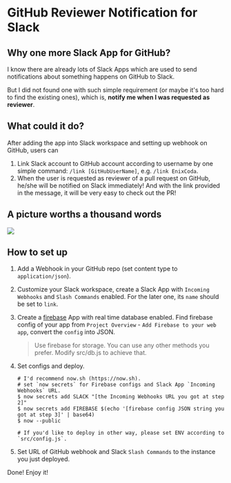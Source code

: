 # GitHub Reviewer Notification for Slack

## Why one more Slack App for GitHub?
I know there are already lots of Slack Apps which are used to send notifications about something happens on GitHub to Slack.

But I did not found one with such simple requirement (or maybe it's too hard to find the existing ones), which is, **notify me when I was requested as reviewer**.

## What could it do?
After adding the app into Slack workspace and setting up webhook on GitHub, users can
1. Link Slack account to GitHub account according to username by one simple command: `/link [GitHubUserName]`, e.g. `/link EnixCoda`.
2. When the user is requested as reviewer of a pull request on GitHub, he/she will be notified on Slack immediately! And with the link provided in the message, it will be very easy to check out the PR!

## A picture worths a thousand words
![](https://user-images.githubusercontent.com/7480839/40874057-05385f84-669d-11e8-94d4-7aa9778df06b.png)

## How to set up

1. Add a Webhook in your GitHub repo (set content type to `application/json`).

1. Customize your Slack workspace, create a Slack App with `Incoming Webhooks` and `Slash Commands` enabled. For the later one, its `name` should be set to `link`.

1. Create a [firebase](https://firebase.google.com) App with real time database enabled. Find firebase config of your app from `Project Overview` - `Add Firebase to your web app`, convert the `config` into JSON.
    > Use firebase for storage. You can use any other methods you prefer. Modify src/db.js to achieve that.

1. Set configs and deploy.
    ```
    # I'd recommend now.sh (https://now.sh).
    # set `now secrets` for Firebase configs and Slack App `Incoming Webhooks` URL.
    $ now secrets add SLACK "[the Incoming Webhooks URL you got at step 2]"
    $ now secrets add FIREBASE $(echo '[firebase config JSON string you got at step 3]' | base64)
    $ now --public

    # If you'd like to deploy in other way, please set ENV according to `src/config.js`.
    ```

1. Set URL of GitHub webhook and Slack `Slash Commands` to the instance you just deployed.

Done! Enjoy it!
